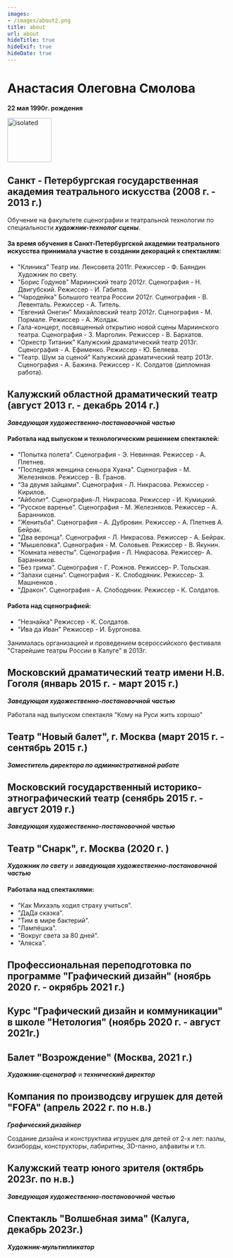 ```yaml
---
images:
- /images/about2.png
title: about
url: about
hideTitle: true
hideExif: true
hideDate: true
---
```



# Анастасия Олеговна Смолова
**22 мая 1990г. рождения**

<img src="/avatar.jpg" alt="isolated" width="100" class="avatar"/>

## Санкт - Петербургская государственная академия театрального искусства (2008 г. - 2013 г.)
Обучение на факультете сценографии и театральной технологии по специальности ***художник-технолог сцены***.

#### За время обучения в Санкт-Петербургской академии театрального искусства принимала участие в создании декораций к спектаклям:
- "Клиника" Театр им. Ленсовета 2011г. Режиссер - Ф. Баяндин Художник по свету.
- "Борис Годунов" Мариинский театр 2012г. Сценография - Н. Двигубский. Режиссер - И. Габитов.
- "Чародейка"  Большого театра России 2012г. Сценография - В. Левенталь. Режиссер - А. Титель.
- "Евгений Онегин" Михайловский театр 2012г. Сценография - М. Пормале. Режиссер - А. Жолдак.
- Гала-концерт, посвященный открытию новой сцены Мариинского театра. Сценография - З. Марголин. Режиссер - В. Бархатов.
- "Оркестр Титаник" Калужский драматический театр 2013г. Сценография - А. Ефименко. Режиссер - Ю. Беляева.
- "Театр. Шум за сценой" Калужский драматический театр 2013г. Сценография - А. Бажина. Режиссер - К. Солдатов (дипломная работа).

## Калужский областной драматический театр (август 2013 г. - декабрь 2014 г.)
***Заведующая художественно-постановочной частью***

#### Работала над выпуском и технологическим решением спектаклей:
- "Попытка полета". Сценография - Э. Невинная. Режиссер - А. Плетнев.
- "Последняя женщина сеньора Хуана". Сценография - М. Железняков. Режиссер - В. Гранов.
- "За двумя зайцами". Сценография - Л. Никрасова. Режиссер - Кирилов.
- "Айболит". Сценография-Л. Никрасова. Режиссер - И. Кумицкий.
- "Русское варенье". Сценография - М. Железняков. Режиссер - А. Баранников.
- "Женитьба". Сценография - А. Дубровин. Режиссер - А. Плетнев А. Бейрак.
- "Два веронца". Сценография - Л. Никрасова. Режиссер - А. Бейрак.
- "Мышеловка". Сценография - М. Соловьев. Режиссер - В. Якунин.
- "Комната невесты". Сценография - Л. Никрасова. Режиссер- А. Баранников.
- "Без грима". Сценография - Г. Рожнов. Режиссер- Р. Тольская.
- "Запахи сцены". Сценография - К. Слободяник. Режиссер- З. Машненков .
- "Дракон". Сценография - А. Слободяник. Режиссер - К. Солдатов.
#### Работа над сценографией:
- "Незнайка" Режиссер - К. Солдатов.
- "Ива да Иван" Режиссер - И. Бургонова.

Занималась организацией и проведением всероссийского фестиваля "Старейшие театры России в Калуге" в 2013г.

## Московский драматический театр имени Н.В. Гоголя (январь 2015 г. - март 2015 г.)
***Заведующая художественно-постановочной частью***

Работала над выпуском спектакля "Кому на Руси жить хорошо"

## Театр "Новый балет", г. Москва (март 2015 г. - сентябрь 2015 г.)
***Заместитель директора по административной работе***

## Московский государственный историко-этнографический театр (сенябрь 2015 г. - август 2019 г.)
***Заведующая художественно-постановочной частью***

## Театр "Снарк", г. Москва (2020 г. )
***Художник по свету*** и ***заведующая художественно-постановочной частью***

#### Работала над спектаклями:
- "Как Михаэль ходил страху учиться".
- "ДаДа сказка".
- "Тим в мире бактерий".
- "Лампёшка".
- "Вокруг света за 80 дней".
- "Аляска".

## Профессиональная переподготовка по программе "Графический дизайн" (ноябрь 2020 г. - окрябрь 2021 г.)

## Курс "Графический дизайн и коммуникации" в школе "Нетология" (ноябрь 2020 г. - август 2021г.)

## Балет "Возрождение" (Москва, 2021 г.)
***Художник-сценограф*** и ***технический директор***

## Компания по производсву игрушек для детей "FOFA" (апрель 2022 г. по н.в.)
***Графический дизайнер***

Создание дизайна и конструктива игрушек для детей от 2-х лет: пазлы, бизиборды, конструкторы, лабиритны, 3D-панно, алфавиты и т.п.

## Калужский театр юного зрителя (октябрь 2023г. по н.в.)
***Заведующая художественно-постановочной частью***

## Спектакль "Волшебная зима" (Калуга, декабрь 2023г.)
***Художник-мультипликатор***
